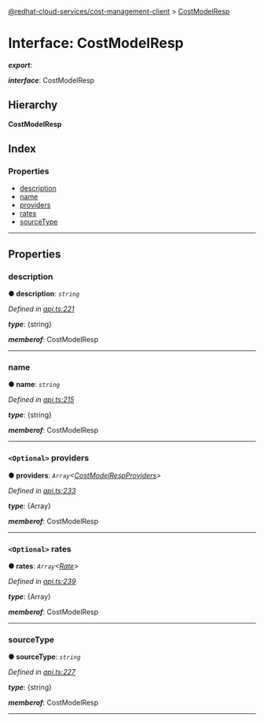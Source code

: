 [@redhat-cloud-services/cost-management-client](../README.md) > [CostModelResp](../interfaces/costmodelresp.md)

# Interface: CostModelResp

*__export__*: 

*__interface__*: CostModelResp

## Hierarchy

**CostModelResp**

## Index

### Properties

* [description](costmodelresp.md#description)
* [name](costmodelresp.md#name)
* [providers](costmodelresp.md#providers)
* [rates](costmodelresp.md#rates)
* [sourceType](costmodelresp.md#sourcetype)

---

## Properties

<a id="description"></a>

###  description

**● description**: *`string`*

*Defined in [api.ts:221](https://github.com/karelhala/javascript-clients/blob/master/packages/cost-management/api.ts#L221)*

*__type__*: {string}

*__memberof__*: CostModelResp

___
<a id="name"></a>

###  name

**● name**: *`string`*

*Defined in [api.ts:215](https://github.com/karelhala/javascript-clients/blob/master/packages/cost-management/api.ts#L215)*

*__type__*: {string}

*__memberof__*: CostModelResp

___
<a id="providers"></a>

### `<Optional>` providers

**● providers**: *`Array`<[CostModelRespProviders](costmodelrespproviders.md)>*

*Defined in [api.ts:233](https://github.com/karelhala/javascript-clients/blob/master/packages/cost-management/api.ts#L233)*

*__type__*: {Array}

*__memberof__*: CostModelResp

___
<a id="rates"></a>

### `<Optional>` rates

**● rates**: *`Array`<[Rate](rate.md)>*

*Defined in [api.ts:239](https://github.com/karelhala/javascript-clients/blob/master/packages/cost-management/api.ts#L239)*

*__type__*: {Array}

*__memberof__*: CostModelResp

___
<a id="sourcetype"></a>

###  sourceType

**● sourceType**: *`string`*

*Defined in [api.ts:227](https://github.com/karelhala/javascript-clients/blob/master/packages/cost-management/api.ts#L227)*

*__type__*: {string}

*__memberof__*: CostModelResp

___


